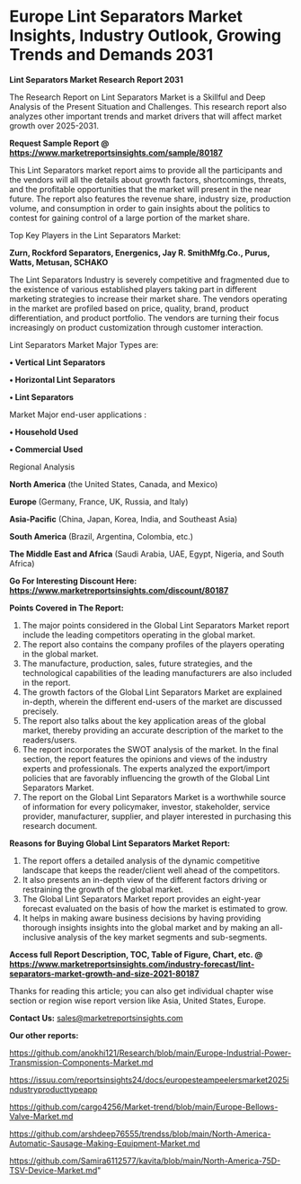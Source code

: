 # Europe Lint Separators Market Insights, Industry Outlook, Growing Trends and Demands 2031

<strong>Lint Separators Market Research Report 2031</strong>

The Research Report on Lint Separators Market is a Skillful and Deep Analysis of the Present Situation and Challenges. This research report also analyzes other important trends and market drivers that will affect market growth over 2025-2031.

<strong>Request Sample Report @ <a href=https://www.marketreportsinsights.com/sample/80187>https://www.marketreportsinsights.com/sample/80187</a></strong>

This Lint Separators market report aims to provide all the participants and the vendors will all the details about growth factors, shortcomings, threats, and the profitable opportunities that the market will present in the near future. The report also features the revenue share, industry size, production volume, and consumption in order to gain insights about the politics to contest for gaining control of a large portion of the market share.

Top Key Players in the Lint Separators Market:

<strong>Zurn, Rockford Separators, Energenics, Jay R. SmithMfg.Co., Purus, Watts, Metusan, SCHAKO</strong>

The Lint Separators Industry is severely competitive and fragmented due to the existence of various established players taking part in different marketing strategies to increase their market share. The vendors operating in the market are profiled based on price, quality, brand, product differentiation, and product portfolio. The vendors are turning their focus increasingly on product customization through customer interaction.

Lint Separators Market Major Types are:

<strong>• Vertical Lint Separators

• Horizontal Lint Separators

• Lint Separators</strong>

Market Major end-user applications :

<strong>• Household Used

• Commercial Used</strong>

Regional Analysis

</u><strong><b>North America</b></strong> (the United States, Canada, and Mexico)

<strong><b>Europe </b></strong>(Germany, France, UK, Russia, and Italy)

<strong><b>Asia-Pacific</b></strong> (China, Japan, Korea, India, and Southeast Asia)

<strong><b>South America</b></strong> (Brazil, Argentina, Colombia, etc.)

<strong><b>The Middle East and Africa</b></strong> (Saudi Arabia, UAE, Egypt, Nigeria, and South Africa)

<strong>Go For Interesting Discount Here: <a href=https://www.marketreportsinsights.com/discount/80187>https://www.marketreportsinsights.com/discount/80187</a></strong>

<strong>Points Covered in The Report:</strong>
<ol>
  <li>The major points considered in the Global Lint Separators Market report include the leading competitors operating in the global market.</li>
  <li>The report also contains the company profiles of the players operating in the global market.</li>
  <li>The manufacture, production, sales, future strategies, and the technological capabilities of the leading manufacturers are also included in the report.</li>
  <li>The growth factors of the Global Lint Separators Market are explained in-depth, wherein the different end-users of the market are discussed precisely.</li>
  <li>The report also talks about the key application areas of the global market, thereby providing an accurate description of the market to the readers/users.</li>
  <li>The report incorporates the SWOT analysis of the market. In the final section, the report features the opinions and views of the industry experts and professionals. The experts analyzed the export/import policies that are favorably influencing the growth of the Global Lint Separators Market.</li>
  <li>The report on the Global Lint Separators Market is a worthwhile source of information for every policymaker, investor, stakeholder, service provider, manufacturer, supplier, and player interested in purchasing this research document.</li>
</ol>
<strong>Reasons for Buying Global Lint Separators Market Report:</strong>

<ol>
  <li>The report offers a detailed analysis of the dynamic competitive landscape that keeps the reader/client well ahead of the competitors.</li>
  <li>It also presents an in-depth view of the different factors driving or restraining the growth of the global market.</li>
  <li>The Global Lint Separators Market report provides an eight-year forecast evaluated on the basis of how the market is estimated to grow.</li>
  <li>It helps in making aware business decisions by having providing thorough insights insights into the global market and by making an all-inclusive analysis of the key market segments and sub-segments.</li>
</ol>
<strong>Access full Report Description, TOC, Table of Figure, Chart, etc. @ <a href=https://www.marketreportsinsights.com/industry-forecast/lint-separators-market-growth-and-size-2021-80187>https://www.marketreportsinsights.com/industry-forecast/lint-separators-market-growth-and-size-2021-80187</a></strong>


Thanks for reading this article; you can also get individual chapter wise section or region wise report version like Asia, United States, Europe.

<strong>Contact Us:</strong>
sales@marketreportsinsights.com

<strong>Our other reports:</strong>

<a href=https://github.com/anokhi121/Research/blob/main/Europe-Industrial-Power-Transmission-Components-Market.md>https://github.com/anokhi121/Research/blob/main/Europe-Industrial-Power-Transmission-Components-Market.md</a>

<a href=https://issuu.com/reportsinsights24/docs/europesteampeelersmarket2025industryproducttypeapp>https://issuu.com/reportsinsights24/docs/europesteampeelersmarket2025industryproducttypeapp</a>

<a href=https://github.com/cargo4256/Market-trend/blob/main/Europe-Bellows-Valve-Market.md>https://github.com/cargo4256/Market-trend/blob/main/Europe-Bellows-Valve-Market.md</a>

<a href=https://github.com/arshdeep76555/trendss/blob/main/North-America-Automatic-Sausage-Making-Equipment-Market.md>https://github.com/arshdeep76555/trendss/blob/main/North-America-Automatic-Sausage-Making-Equipment-Market.md</a>

<a href=https://github.com/Samira6112577/kavita/blob/main/North-America-75D-TSV-Device-Market.md>https://github.com/Samira6112577/kavita/blob/main/North-America-75D-TSV-Device-Market.md</a>"
